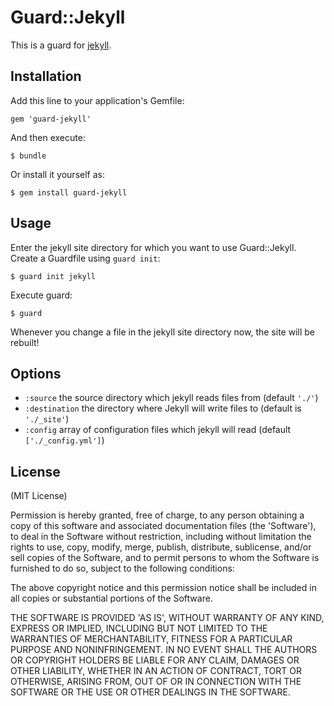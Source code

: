 # Guard::Jekyll

This is a guard for [jekyll](http://jekyllrb.com/).

## Installation

Add this line to your application's Gemfile:

    gem 'guard-jekyll'

And then execute:

    $ bundle

Or install it yourself as:

    $ gem install guard-jekyll

## Usage

Enter the jekyll site directory for which you want to use Guard::Jekyll. Create a Guardfile using `guard init`:

    $ guard init jekyll

Execute guard:

    $ guard

Whenever you change a file in the jekyll site directory now, the site will be rebuilt!

## Options
* `:source` the source directory which jekyll reads files from (default `'./'`)
* `:destination` the directory where Jekyll will write files to (default is `'./_site'`)
* `:config` array of configuration files which jekyll will read (default `['./_config.yml']`)

## License

(MIT License)

Permission is hereby granted, free of charge, to any person obtaining a copy of this software and associated documentation files (the 'Software'), to deal in the Software without restriction, including without limitation the rights to use, copy, modify, merge, publish, distribute, sublicense, and/or sell copies of the Software, and to permit persons to whom the Software is furnished to do so, subject to the following conditions:

The above copyright notice and this permission notice shall be included in all copies or substantial portions of the Software.

THE SOFTWARE IS PROVIDED 'AS IS', WITHOUT WARRANTY OF ANY KIND, EXPRESS OR IMPLIED, INCLUDING BUT NOT LIMITED TO THE WARRANTIES OF MERCHANTABILITY, FITNESS FOR A PARTICULAR PURPOSE AND NONINFRINGEMENT. IN NO EVENT SHALL THE AUTHORS OR COPYRIGHT HOLDERS BE LIABLE FOR ANY CLAIM, DAMAGES OR OTHER LIABILITY, WHETHER IN AN ACTION OF CONTRACT, TORT OR OTHERWISE, ARISING FROM, OUT OF OR IN CONNECTION WITH THE SOFTWARE OR THE USE OR OTHER DEALINGS IN THE SOFTWARE.
